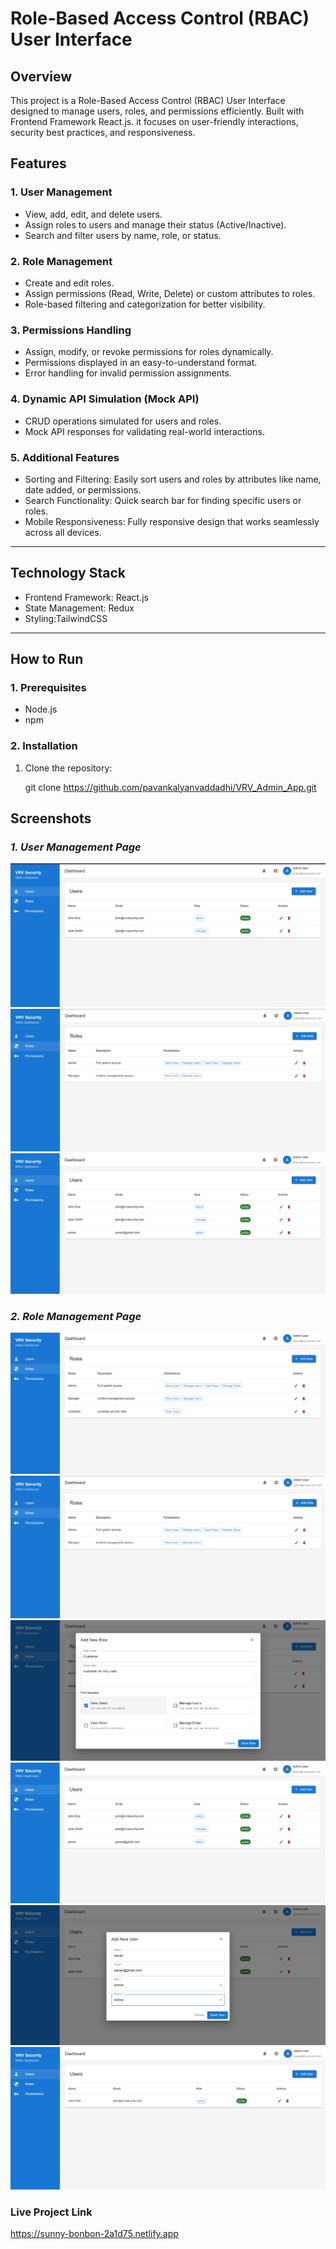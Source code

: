 # Role-Based Access Control (RBAC) User Interface

## Overview

This project is a Role-Based Access Control (RBAC) User Interface designed to manage users, roles, and permissions efficiently. Built with Frontend Framework React.js. it focuses on user-friendly interactions, security best practices, and responsiveness.

## Features

### 1. User Management
- View, add, edit, and delete users.
- Assign roles to users and manage their status (Active/Inactive).
- Search and filter users by name, role, or status.

### 2. Role Management
- Create and edit roles.
- Assign permissions (Read, Write, Delete) or custom attributes to roles.
- Role-based filtering and categorization for better visibility.

### 3. Permissions Handling
- Assign, modify, or revoke permissions for roles dynamically.
- Permissions displayed in an easy-to-understand format.
- Error handling for invalid permission assignments.

### 4. Dynamic API Simulation (Mock API)
- CRUD operations simulated for users and roles.
- Mock API responses for validating real-world interactions.

### 5. Additional Features
- Sorting and Filtering: Easily sort users and roles by attributes like name, date added, or permissions.
- Search Functionality: Quick search bar for finding specific users or roles.
- Mobile Responsiveness: Fully responsive design that works seamlessly across all devices.

---

## Technology Stack

- Frontend Framework: React.js
- State Management: Redux
- Styling:TailwindCSS

---

## How to Run

### 1. Prerequisites
- Node.js 
- npm 

### 2. Installation
1. Clone the repository:
  
   git clone https://github.com/pavankalyanvaddadhi/VRV_Admin_App.git




## Screenshots

### *1. User Management Page*
![User Management Page](./src/Images/Dashboard.png)
![User Management Page](./src/Images/Dashboard_Roles.png)
![User Management Page](./src/Images/Users_added_role.png)

### *2. Role Management Page*
![Role Management Page](./src/Images/Roles.png)
![Role Management Page](./src/Images/Dashboard_Roles.png)
![Role Management Page](./src/Images/Roles_add_user.png)
![Role Management Page](./src/Images/Users_added_role.png)
![Role Management Page](./src/Images/Users_newRole.png)
![Role Management Page](./src/Images/Users_role_delete.png)


### Live Project Link
https://sunny-bonbon-2a1d75.netlify.app
